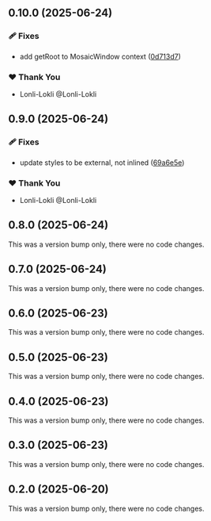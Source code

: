 ## 0.10.0 (2025-06-24)

### 🩹 Fixes

- add getRoot to MosaicWindow context ([0d713d7](https://github.com/Lonli-Lokli/react-mosaic/commit/0d713d7))

### ❤️ Thank You

- Lonli-Lokli @Lonli-Lokli

## 0.9.0 (2025-06-24)

### 🩹 Fixes

- update styles to be external, not inlined ([69a6e5e](https://github.com/Lonli-Lokli/react-mosaic/commit/69a6e5e))

### ❤️ Thank You

- Lonli-Lokli @Lonli-Lokli

## 0.8.0 (2025-06-24)

This was a version bump only, there were no code changes.

## 0.7.0 (2025-06-24)

This was a version bump only, there were no code changes.

## 0.6.0 (2025-06-23)

This was a version bump only, there were no code changes.

## 0.5.0 (2025-06-23)

This was a version bump only, there were no code changes.

## 0.4.0 (2025-06-23)

This was a version bump only, there were no code changes.

## 0.3.0 (2025-06-23)

This was a version bump only, there were no code changes.

## 0.2.0 (2025-06-20)

This was a version bump only, there were no code changes.
